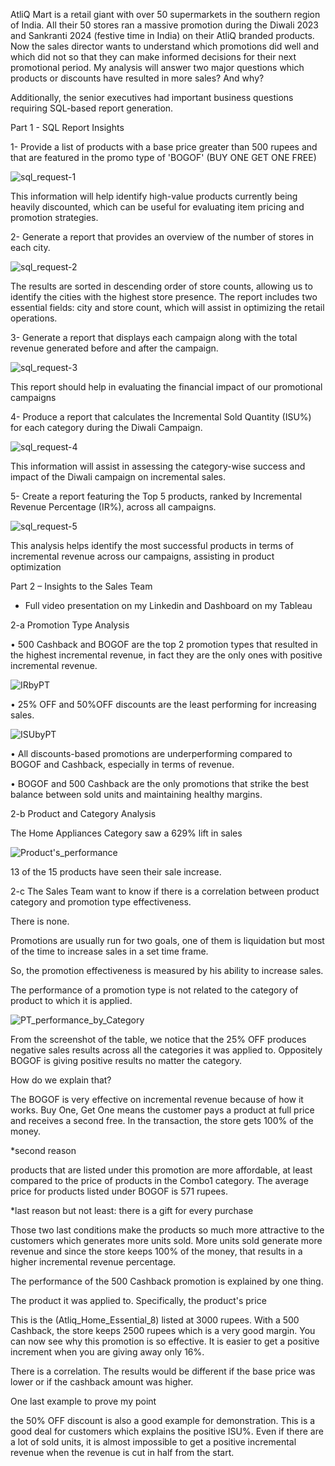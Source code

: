 AtliQ Mart is a retail giant with over 50 supermarkets in the southern region of India. All their 50 stores ran a massive promotion during the Diwali 2023 and Sankranti 2024 (festive time in India) on their AtliQ branded products. Now the sales director wants to understand which promotions did well and which did not so that they can make informed decisions for their next promotional period.
My analysis will answer two major questions which products or discounts have resulted in more sales? And why?

Additionally, the senior executives had important business questions requiring SQL-based report generation.

Part 1 - SQL Report Insights 

1-	Provide a list of products with a base price greater than 500 rupees and that are featured in the promo type of 'BOGOF' (BUY ONE GET ONE FREE)

![sql_request-1](Read_me_images/sql_request-1.png)

This information will help identify high-value products currently being heavily discounted, which can be useful for evaluating item pricing and promotion strategies.

2-	Generate a report that provides an overview of the number of stores in each city.

![sql_request-2](Read_me_images/sql_request-2.png)

The results are sorted in descending order of store counts, allowing us to identify the cities with the highest store presence. The report includes two essential fields: city and store count, which will assist in optimizing the retail operations.

3-	Generate a report that displays each campaign along with the total revenue generated before and after the campaign.

![sql_request-3](Read_me_images/sql_request-3.png)
 
This report should help in evaluating the financial impact of our promotional campaigns

4-	 Produce a report that calculates the Incremental Sold Quantity (ISU%)  for each category during the Diwali Campaign.

![sql_request-4](Read_me_images/sql_request-4.png)

This information will assist in assessing the category-wise success and impact of the Diwali campaign on incremental sales.

5-	Create a report featuring the Top 5 products, ranked by Incremental Revenue Percentage (IR%), across all campaigns.

![sql_request-5](Read_me_images/sql_request-5.png)

This analysis helps identify the most successful products in terms of incremental revenue across our campaigns, assisting in product optimization

Part 2 – Insights to the Sales Team 

*	Full video presentation on my Linkedin and Dashboard on my Tableau
  
2-a Promotion Type Analysis

•	500 Cashback and BOGOF are the top 2 promotion types that resulted in the highest incremental revenue, in fact they are the only ones with positive incremental revenue. 

![IRbyPT](Read_me_images/IR%20by%20PT.png)

•	 25% OFF and 50%OFF discounts are the least performing for increasing sales.

![ISUbyPT](Read_me_images/ISU%20by%20PT.png)

•	All discounts-based promotions are underperforming compared to BOGOF and Cashback, especially in terms of revenue.

•	BOGOF and 500 Cashback are the only promotions that strike the best balance between sold units and maintaining healthy margins.

2-b Product and Category Analysis

The Home Appliances Category saw a 629% lift in sales 

![Product's_performance](Read_me_images/Product's%20performance.png)

13 of the 15 products have seen their sale increase.

2-c The Sales Team want to know if there is a correlation between product category and promotion type effectiveness. 

There is none. 

Promotions are usually run for two goals, one of them is liquidation but most of the time to increase sales in a set time frame. 

So, the promotion effectiveness is measured by his ability to increase sales. 

The performance of a promotion type is not related to the category of product to which it is applied.

![PT_performance_by_Category](Read_me_images/PT%20performance%20by%20Category.png)

From the screenshot of the table, we notice that the 25% OFF produces negative sales results across all the categories it was applied to. Oppositely BOGOF is giving positive results no matter the category.

How do we explain that?

The BOGOF is very effective on incremental revenue because of how it works. Buy One, Get One means the customer pays a product at full price and receives a second free. In the transaction, the store gets 100% of the money. 

*second reason

 products that are listed under this promotion are more affordable, at least compared to the price of products in the Combo1 category. The average price for products listed under BOGOF is 571 rupees. 
 
*last reason but not least: there is a gift for every purchase

Those two last conditions make the products so much more attractive to the customers which generates more units sold. 
More units sold generate more revenue and since the store keeps  100% of the money, that results in a higher incremental revenue percentage.  

The performance of the 500 Cashback promotion is explained by one thing.

The product it was applied to.
 Specifically, the product's price
 
This is the (Atliq_Home_Essential_8) listed at 3000 rupees. With a 500 Cashback, the store keeps 2500 rupees which is a very good margin.  You can now see why this promotion is so effective. It is easier to get a positive increment when you are giving away only 16%.

There is a correlation.  The results would be different if the base price was lower or if the cashback amount was higher. 

One last example to prove my point

the 50% OFF discount is also a good example for demonstration. This is a good deal for customers which explains the positive ISU%.  Even if there are a lot of sold units, it is almost impossible to get a positive incremental revenue when the revenue is cut in half from the start.

